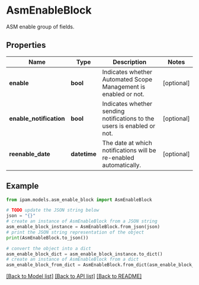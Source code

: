 # AsmEnableBlock

ASM enable group of fields.

## Properties

Name | Type | Description | Notes
------------ | ------------- | ------------- | -------------
**enable** | **bool** | Indicates whether Automated Scope Management is enabled or not. | [optional] 
**enable_notification** | **bool** | Indicates whether sending notifications to the users is enabled or not. | [optional] 
**reenable_date** | **datetime** | The date at which notifications will be re-enabled automatically. | [optional] 

## Example

```python
from ipam.models.asm_enable_block import AsmEnableBlock

# TODO update the JSON string below
json = "{}"
# create an instance of AsmEnableBlock from a JSON string
asm_enable_block_instance = AsmEnableBlock.from_json(json)
# print the JSON string representation of the object
print(AsmEnableBlock.to_json())

# convert the object into a dict
asm_enable_block_dict = asm_enable_block_instance.to_dict()
# create an instance of AsmEnableBlock from a dict
asm_enable_block_from_dict = AsmEnableBlock.from_dict(asm_enable_block_dict)
```
[[Back to Model list]](../README.md#documentation-for-models) [[Back to API list]](../README.md#documentation-for-api-endpoints) [[Back to README]](../README.md)


